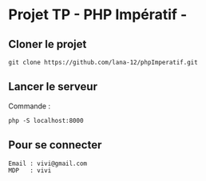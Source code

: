 # Projet TP - PHP Impératif - 

## Cloner le projet
```
git clone https://github.com/lana-12/phpImperatif.git
```


## Lancer le serveur

Commande :
```
php -S localhost:8000
```

## Pour se connecter

```
Email : vivi@gmail.com
MDP   : vivi
```
